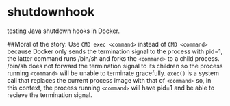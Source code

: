 # shutdownhook
testing Java shutdown hooks in Docker.

##Moral of the story:
Use `CMD exec <command>` instead of `CMD <command>` because Docker only sends the termination signal to the process with pid=1, the latter command runs /bin/sh and forks the `<command>` to a child process. /bin/sh does not forward the termination signal to its children so the process running `<command>` will be unable to terminate gracefully. `exec()` is a system call that replaces the current process image with that of `<command>` so, in this context, the process running `<command>` will have pid=1 and be able to recieve the termination signal.

